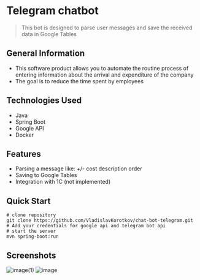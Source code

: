 # Telegram chatbot
> This bot is designed to parse user messages and save the received data in Google Tables

## General Information
- This software product allows you to automate the routine process of entering information about the arrival and expenditure of the company
- The goal is to reduce the time spent by employees

## Technologies Used
- Java
- Spring Boot
- Google API
- Docker

## Features
- Parsing a message like: +/- cost description order
- Saving to Google Tables
- Integration with 1С (not implemented)


## Quick Start
```
# clone repository
git clone https://github.com/VladislavKorotkov/chat-bot-telegram.git
# Add your credentials for google api and telegram bot api
# start the server
mvn spring-boot:run
```

## Screenshots
![image(1)](https://github.com/VladislavKorotkov/chat-bot-telegram/assets/146270174/ecb5753c-dc6d-4b44-ac39-13bbcb24edff)
![image](https://github.com/VladislavKorotkov/chat-bot-telegram/assets/146270174/b5960ed8-e57c-4db3-a2c3-67363e9bd128)
